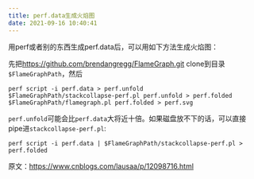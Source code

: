 ```yaml
---
title: perf.data生成火焰图
date: 2021-09-16 10:40:41
---
```


用perf或者别的东西生成perf.data后，可以用如下方法生成火焰图：

先把<https://github.com/brendangregg/FlameGraph.git> clone到目录`$FlameGraphPath`，然后

```shell
perf script -i perf.data > perf.unfold
$FlameGraphPath/stackcollapse-perf.pl perf.unfold > perf.folded
$FlameGraphPath/flamegraph.pl perf.folded > perf.svg
```

`perf.unfold`可能会比`perf.data`大将近十倍。如果磁盘放不下的话，可以直接pipe进`stackcollapse-perf.pl`:

```shell
perf script -i perf.data | $FlameGraphPath/stackcollapse-perf.pl > perf.folded
```

原文：<https://www.cnblogs.com/lausaa/p/12098716.html>
